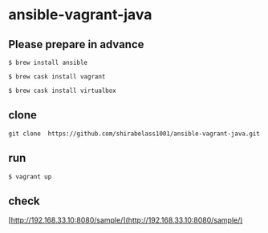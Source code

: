 # ansible-vagrant-java


## Please prepare in advance

```$ brew install ansible```

```$ brew cask install vagrant```

```$ brew cask install virtualbox```

## clone

```git clone  https://github.com/shirabelass1001/ansible-vagrant-java.git```

## run

```$ vagrant up```

## check

[http://192.168.33.10:8080/sample/](http://192.168.33.10:8080/sample/)
